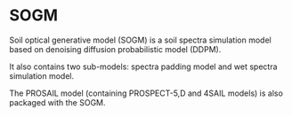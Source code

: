 # SOGM
Soil optical generative model (SOGM) is a soil spectra simulation model based on denoising diffusion probabilistic model (DDPM).

It also contains two sub-models: spectra padding model and wet spectra simulation model.

The PROSAIL model (containing PROSPECT-5,D and 4SAIL models) is also packaged with the SOGM.
